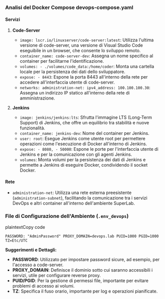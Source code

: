 ### Analisi del Docker Compose devops-compose.yaml

#### Servizi

1.  **Code-Server**
    
    *   `image: lscr.io/linuxserver/code-server:latest`: Utilizza l'ultima versione di code-server, una versione di Visual Studio Code eseguibile in un browser, che consente lo sviluppo remoto.
    *   `container_name: code-server-dev`: Assegna un nome specifico al container per facilitarne l'identificazione.
    *   `volumes: - ./volumes/code_data:/home/coder`: Monta una cartella locale per la persistenza dei dati dello sviluppatore.
    *   `expose: - 8443`: Espone la porta 8443 all'interno della rete per accedere all'interfaccia utente di code-server.
    *   `networks: administration-net: ipv4_address: 100.100.100.30`: Assegna un indirizzo IP statico all'interno della rete di amministrazione.
2.  **Jenkins**
    
    *   `image: jenkins/jenkins:lts`: Sfrutta l'immagine LTS (Long-Term Support) di Jenkins, che offre un equilibrio tra stabilità e nuove funzionalità.
    *   `container_name: jenkins-dev`: Nome del container per Jenkins.
    *   `user: root`: Esegue Jenkins come utente root per permettere operazioni come l'esecuzione di Docker all'interno di Jenkins.
    *   `expose: - 8080, - 50000`: Espone le porte per l'interfaccia utente di Jenkins e per la comunicazione con gli agenti Jenkins.
    *   `volumes`: Monta volumi per la persistenza dei dati di Jenkins e permette a Jenkins di eseguire Docker, condividendo il socket Docker.

#### Rete

*   `administration-net`: Utilizza una rete esterna preesistente (`administration-subnet`), facilitando la comunicazione tra i servizi DevOps e altri container all'interno dell'ambiente SuperLab.

### File di Configurazione dell'Ambiente (`.env_devops`)

plaintextCopy code

`PASSWORD: "AdminPassword" PROXY_DOMAIN=devops.lab PUID=1000 PGID=1000 TZ=Etc/UTC`

**Suggerimenti e Dettagli:**

*   **PASSWORD**: Utilizzato per impostare password sicure, ad esempio, per l'accesso a code-server.
*   **PROXY\_DOMAIN**: Definisce il dominio sotto cui saranno accessibili i servizi, utile per configurare reverse proxy.
*   **PUID/PGID**: Per la gestione di permessi file, importante per evitare problemi di accesso ai volumi.
*   **TZ**: Specifica il fuso orario, importante per log e operazioni pianificate.

